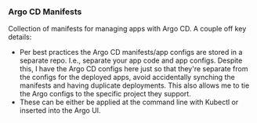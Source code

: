 ### Argo CD Manifests
Collection of manifests for managing apps with Argo CD. A couple off key details:
* Per best practices the Argo CD manifests/app configs are stored in a separate repo. I.e., separate your app code and app configs. Despite this, I have the Argo CD configs here just so that they're separate from the configs for the deployed apps, avoid accidentally synching the manifests and having duplicate deployments. This also allows me to tie the Argo configs to the specific project they support. 
* These can be either be applied at the command line with Kubectl or inserted into the Argo UI. 
